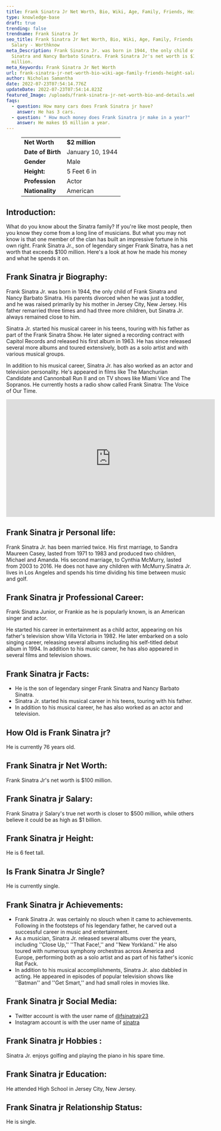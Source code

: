 ```yaml
---
title: Frank Sinatra Jr Net Worth, Bio, Wiki, Age, Family, Friends, Height & Salary
type: knowledge-base
draft: true
trending: false
trendname: Frank Sinatra Jr
seo_title: Frank Sinatra Jr Net Worth, Bio, Wiki, Age, Family, Friends, Height &
  Salary - Worthknow
meta_Description: Frank Sinatra Jr. was born in 1944, the only child of Frank
  Sinatra and Nancy Barbato Sinatra. Frank Sinatra Jr's net worth is $100
  million.
meta_Keywords: Frank Sinatra Jr Net Worth
url: frank-sinatra-jr-net-worth-bio-wiki-age-family-friends-height-salary
author: Nicholas Samantha
date: 2022-07-23T07:54:14.776Z
updateDate: 2022-07-23T07:54:14.823Z
featured_Image: /uploads/frank-sinatra-jr-net-worth-bio-and-details.webp
faqs:
  - question: How many cars does Frank Sinatra jr have?
    answer: He has 3 cars.
  - question: " How much money does Frank Sinatra jr make in a year?"
    answer: He makes $5 million a year.
---
```

<figure class="wp-block-table is-style-stripes">
  <table>
    <tbody>
      <tr>
        <td>
          <strong>Net Worth</strong>
        </td>
        <td>
          <strong>$2 million</strong>
        </td>
      </tr>
      <tr>
        <td>
          <strong>Date of Birth</strong>
        </td>
        <td>January 10, 1944</td>
      </tr>
      <tr>
        <td>
          <strong>Gender</strong>
        </td>
        <td>Male</td>
      </tr>
      <tr>
        <td>
          <strong>Height:</strong>
        </td>
        <td>5 Feet 6 in</td>
      </tr>
      <tr>
        <td>
          <strong>Profession</strong>
        </td>
        <td>Actor</td>
      </tr>
      <tr>
        <td>
          <strong>Nationality</strong>
        </td>
        <td>American</td>
      </tr>
    </tbody>
  </table>
</figure>

## **Introduction:**

What do you know about the Sinatra family? If you're like most people, then you know they come from a long line of musicians. But what you may not know is that one member of the clan has built an impressive fortune in his own right. Frank Sinatra Jr., son of legendary singer Frank Sinatra, has a net worth that exceeds $100 million. Here's a look at how he made his money and what he spends it on.

## **Frank Sinatra jr Biography:**

Frank Sinatra Jr. was born in 1944, the only child of Frank Sinatra and Nancy Barbato Sinatra. His parents divorced when he was just a toddler, and he was raised primarily by his mother in Jersey City, New Jersey. His father remarried three times and had three more children, but Sinatra Jr. always remained close to him.

Sinatra Jr. started his musical career in his teens, touring with his father as part of the Frank Sinatra Show. He later signed a recording contract with Capitol Records and released his first album in 1963. He has since released several more albums and toured extensively, both as a solo artist and with various musical groups.

In addition to his musical career, Sinatra Jr. has also worked as an actor and television personality. He's appeared in films like The Manchurian Candidate and Cannonball Run II and on TV shows like Miami Vice and The Sopranos. He currently hosts a radio show called Frank Sinatra: The Voice of Our Time.

<iframe width="560" height="315" src="https://www.youtube.com/embed/7e1aIUiGuF8" title="YouTube video player" frameborder="0" allow="accelerometer; autoplay; clipboard-write; encrypted-media; gyroscope; picture-in-picture" allowfullscreen></iframe>

## **Frank Sinatra jr Personal life:**

Frank Sinatra Jr. has been married twice. His first marriage, to Sandra Maureen Casey, lasted from 1971 to 1983 and produced two children, Michael and Amanda. His second marriage, to Cynthia McMurry, lasted from 2003 to 2016. He does not have any children with McMurry.Sinatra Jr. lives in Los Angeles and spends his time dividing his time between music and golf.

## **Frank Sinatra jr Professional Career:**

Frank Sinatra Junior, or Frankie as he is popularly known, is an American singer and actor.

He started his career in entertainment as a child actor, appearing on his father's television show Villa Victoria in 1982. He later embarked on a solo singing career, releasing several albums including his self-titled debut album in 1994. In addition to his music career, he has also appeared in several films and television shows.

## **Frank Sinatra jr Facts:**

* He is the son of legendary singer Frank Sinatra and Nancy Barbato Sinatra.
* Sinatra Jr. started his musical career in his teens, touring with his father.
* In addition to his musical career, he has also worked as an actor and television.

## **How Old is Frank Sinatra jr?** 

He is currently 76 years old.

## **Frank Sinatra jr Net Worth:**

Frank Sinatra Jr's net worth is $100 million.

## **Frank Sinatra jr Salary:**

Frank Sinatra jr Salary's true net worth is closer to $500 million, while others believe it could be as high as $1 billion.

## **Frank Sinatra jr Height:**

He is 6 feet tall.

## **Is Frank Sinatra Jr Single?** 

He is currently single.

## **Frank Sinatra jr Achievements:** 

* Frank Sinatra Jr. was certainly no slouch when it came to achievements. Following in the footsteps of his legendary father, he carved out a successful career in music and entertainment. 
* As a musician, Sinatra Jr. released several albums over the years, including ''Close Up,'' ''That Face!,'' and ''New Yorkland.'' He also toured with numerous symphony orchestras across America and Europe, performing both as a solo artist and as part of his father's iconic Rat Pack. 
* In addition to his musical accomplishments, Sinatra Jr. also dabbled in acting. He appeared in episodes of popular television shows like ''Batman'' and ''Get Smart,'' and had small roles in movies like.

## **Frank Sinatra jr Social Media:**

* Twitter account is with the user name of <a href="https://mobile.twitter.com/fsinatrajr23" target="_blank" rel="nofollow"   rel="noopener">@fsinatrajr23</a>
* Instagram account is with the user name of <a href="https://www.instagram.com/sinatra/" target="_blank" rel="nofollow"   rel="noopener">sinatra</a>

## **Frank Sinatra jr Hobbies :**

Sinatra Jr. enjoys golfing and playing the piano in his spare time.

## **Frank Sinatra jr Education:** 

He attended High School in Jersey City, New Jersey.

## **Frank Sinatra jr Relationship Status:**

He is single.